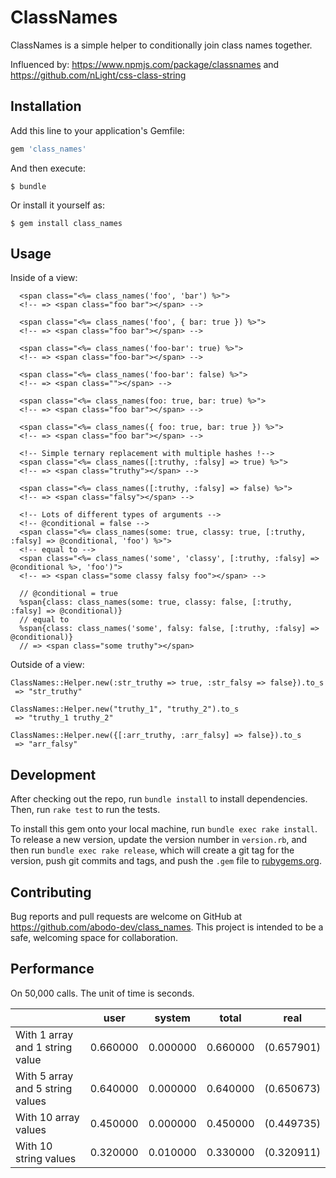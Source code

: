 # ClassNames

ClassNames is a simple helper to conditionally join class names together.

Influenced by: https://www.npmjs.com/package/classnames and https://github.com/nLight/css-class-string

## Installation

Add this line to your application's Gemfile:

```ruby
gem 'class_names'
```

And then execute:

    $ bundle

Or install it yourself as:

    $ gem install class_names

## Usage

Inside of a view:

```html+erb
  <span class="<%= class_names('foo', 'bar') %>">
  <!-- => <span class="foo bar"></span> -->
  
  <span class="<%= class_names('foo', { bar: true }) %>">
  <!-- => <span class="foo bar"></span> -->
  
  <span class="<%= class_names('foo-bar': true) %>">
  <!-- => <span class="foo-bar"></span> -->
  
  <span class="<%= class_names('foo-bar': false) %>">
  <!-- => <span class=""></span> -->
  
  <span class="<%= class_names(foo: true, bar: true) %>">
  <!-- => <span class="foo bar"></span> -->
  
  <span class="<%= class_names({ foo: true, bar: true }) %>">
  <!-- => <span class="foo bar"></span> -->
  
  <!-- Simple ternary replacement with multiple hashes !-->
  <span class="<%= class_names([:truthy, :falsy] => true) %>">
  <!-- => <span class="truthy"></span> -->
  
  <span class="<%= class_names([:truthy, :falsy] => false) %>">
  <!-- => <span class="falsy"></span> -->
  
  <!-- Lots of different types of arguments -->
  <!-- @conditional = false -->
  <span class="<%= class_names(some: true, classy: true, [:truthy, :falsy] => @conditional, 'foo') %>">
  <!-- equal to -->
  <span class="<%= class_names('some', 'classy', [:truthy, :falsy] => @conditional %>, 'foo')">
  <!-- => <span class="some classy falsy foo"></span> -->
```

```haml
  // @conditional = true
  %span{class: class_names(some: true, classy: false, [:truthy, :falsy] => @conditional)}
  // equal to
  %span{class: class_names('some', falsy: false, [:truthy, :falsy] => @conditional)}
  // => <span class="some truthy"></span>
```

Outside of a view:

```
ClassNames::Helper.new(:str_truthy => true, :str_falsy => false}).to_s
 => "str_truthy" 

ClassNames::Helper.new("truthy_1", "truthy_2").to_s
 => "truthy_1 truthy_2"

ClassNames::Helper.new({[:arr_truthy, :arr_falsy] => false}).to_s
 => "arr_falsy" 
```

## Development

After checking out the repo, run `bundle install` to install dependencies. Then, run `rake test` to run the tests.

To install this gem onto your local machine, run `bundle exec rake install`. To release a new version, update the version number in `version.rb`, and then run `bundle exec rake release`, which will create a git tag for the version, push git commits and tags, and push the `.gem` file to [rubygems.org](https://rubygems.org).

## Contributing

Bug reports and pull requests are welcome on GitHub at https://github.com/abodo-dev/class_names. This project is intended to be a safe, welcoming space for collaboration.

## Performance
On 50,000 calls. The unit of time is seconds.

|                                  | user     | system   | total    | real        |
|----------------------------------|----------|----------|----------|-------------|
| With 1 array and 1 string value  | 0.660000 | 0.000000 | 0.660000 | (0.657901)  |
| With 5 array and 5 string values | 0.640000 | 0.000000 | 0.640000 | (0.650673)  |
| With 10 array values             | 0.450000 | 0.000000 | 0.450000 | (0.449735)  |
| With 10 string values            | 0.320000 | 0.010000 | 0.330000 | (0.320911)  |
